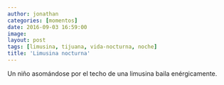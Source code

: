 ```yaml
---
author: jonathan
categories: [momentos]
date: 2016-09-03 16:59:00
image: 
layout: post
tags: [limusina, tijuana, vida-nocturna, noche]
title: 'Limusina nocturna'
---
```


Un niño asomándose por el techo de una limusina baila enérgicamente.
